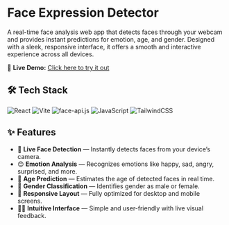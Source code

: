 # Face Expression Detector

A real-time face analysis web app that detects faces through your webcam and provides instant predictions for emotion, age, and gender. Designed with a sleek, responsive interface, it offers a smooth and interactive experience across all devices.

🔗 **Live Demo:** [Click here to try it out](https://livefacedetect.netlify.app)

## 🛠️ Tech Stack

![React](https://img.shields.io/badge/React-20232A?style=for-the-badge&logo=react&logoColor=61DAFB)
![Vite](https://img.shields.io/badge/Vite-646CFF?style=for-the-badge&logo=vite&logoColor=white)
![face-api.js](https://img.shields.io/badge/face--api.js-FF6F61?style=for-the-badge&logo=javascript&logoColor=white)
![JavaScript](https://img.shields.io/badge/JavaScript-F7DF1E?style=for-the-badge&logo=javascript&logoColor=black)
![TailwindCSS](https://img.shields.io/badge/TailwindCSS-38B2AC?style=for-the-badge&logo=tailwind-css&logoColor=white)

## ✨ Features

- 🎥 **Live Face Detection** — Instantly detects faces from your device’s camera.
- 😊 **Emotion Analysis** — Recognizes emotions like happy, sad, angry, surprised, and more.
- 🎂 **Age Prediction** — Estimates the age of detected faces in real time.
- 🚻 **Gender Classification** — Identifies gender as male or female.
- 📱 **Responsive Layout** — Fully optimized for desktop and mobile screens.
- 🧑‍💻 **Intuitive Interface** — Simple and user-friendly with live visual feedback.
